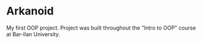 # Arkanoid
My first OOP project. Project was built throughout the "Intro to OOP" course at Bar-Ilan University.
